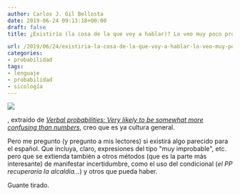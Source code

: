 ```yaml
---
author: Carlos J. Gil Bellosta
date: 2019-06-24 09:13:18+00:00
draft: false
title: ¿Existiría (la cosa de la que voy a hablar)? Lo veo muy poco probable

url: /2019/06/24/existiria-la-cosa-de-la-que-voy-a-hablar-lo-veo-muy-poco-probable/
categories:
- probabilidad
tags:
- lenguaje
- probabilidad
- sicología
---
```


![](/wp-uploads/2019/06/journal.pone_.0213522.g002-1024x726.png#center)

, extraído de [_Verbal probabilities: Very likely to be somewhat more confusing than numbers_](https://journals.plos.org/plosone/article?id=10.1371/journal.pone.0213522), creo que es ya cultura general.

Pero me pregunto (y pregunto a mis lectores) si existirá algo parecido para el español. Que incluya, claro, expresiones del tipo "muy improbable", etc. pero que se extienda también a otros métodos (que es la parte más interesante) de manifestar incertidumbre, como el uso del condicional (_el PP recuperaría la alcaldía..._) y otros que pueda haber.

Guante tirado.
